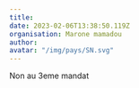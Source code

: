 ```yaml
---
title: 
date: 2023-02-06T13:38:50.119Z
organisation: Marone mamadou 
author: 
avatar: "/img/pays/SN.svg"
---
```


Non au 3eme mandat 